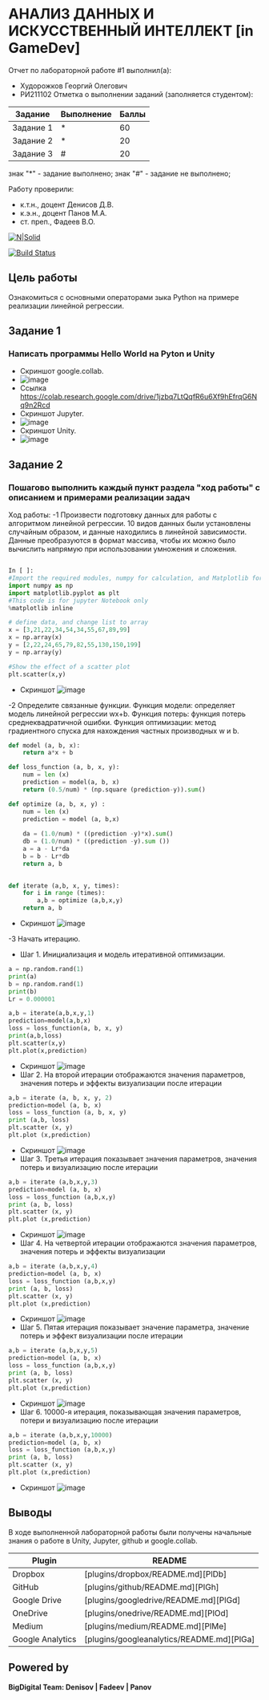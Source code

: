 # АНАЛИЗ ДАННЫХ И ИСКУССТВЕННЫЙ ИНТЕЛЛЕКТ [in GameDev]
Отчет по лабораторной работе #1 выполнил(а):
- Худорожков Георгий Олегович
- РИ211102
Отметка о выполнении заданий (заполняется студентом):

| Задание | Выполнение | Баллы |
| ------ | ------ | ------ |
| Задание 1 | * | 60 |
| Задание 2 | * | 20 |
| Задание 3 | # | 20 |

знак "*" - задание выполнено; знак "#" - задание не выполнено;

Работу проверили:
- к.т.н., доцент Денисов Д.В.
- к.э.н., доцент Панов М.А.
- ст. преп., Фадеев В.О.

[![N|Solid](https://cldup.com/dTxpPi9lDf.thumb.png)](https://nodesource.com/products/nsolid)

[![Build Status](https://travis-ci.org/joemccann/dillinger.svg?branch=master)](https://travis-ci.org/joemccann/dillinger)
## Цель работы
Ознакомиться с основными операторами зыка Python на примере реализации линейной регрессии.
## Задание 1
### Написать программы Hello World на Pyton и Unity
- Скриншот google.collab.
- ![image](https://user-images.githubusercontent.com/114441283/192611408-87d4fa81-cd42-4ac7-bdf3-ae56a697aeca.png)
- Ссылка https://colab.research.google.com/drive/1jzbq7LtQqfR6u6Xf9hEfrqG6Nq9n2Rcd
- Скриншот Jupyter.
- ![image](https://user-images.githubusercontent.com/114441283/192611627-9e6a6892-4b82-4839-b090-34d613a2195a.png)
- Скриншот Unity.
-  ![image](https://user-images.githubusercontent.com/114441283/192611929-27d5d33b-0a44-4d09-98fe-75407e833a61.png)
## Задание 2
### Пошагово выполнить каждый пункт раздела "ход работы" с описанием и примерами реализации задач
Ход работы:
-1 Произвести подготовку данных для работы с алгоритмом линейной регрессии. 10 видов данных были установлены случайным образом, и данные находились в линейной зависимости. Данные преобразуются в формат массива, чтобы их можно было вычислить напрямую при использовании умножения и сложения.

```py

In [ ]:
#Import the required modules, numpy for calculation, and Matplotlib for drawing
import numpy as np
import matplotlib.pyplot as plt
#This code is for jupyter Notebook only
%matplotlib inline

# define data, and change list to array
x = [3,21,22,34,54,34,55,67,89,99]
x = np.array(x)
y = [2,22,24,65,79,82,55,130,150,199]
y = np.array(y)

#Show the effect of a scatter plot
plt.scatter(x,y)

```
- Скриншот 
![image](https://user-images.githubusercontent.com/114441283/192613309-0118ab5c-32cb-4ae0-a30e-715eac5d8ab2.png)

-2 Определите связанные функции. Функция модели: определяет модель линейной регрессии wx+b. Функция потерь: функция потерь среднеквадратичной ошибки. Функция оптимизации: метод градиентного спуска для нахождения частных производных w и b.
```py
def model (a, b, x):
    return a*x + b

def loss_function (a, b, x, y):
    num = len (x)
    prediction = model(a, b, x) 
    return (0.5/num) * (np.square (prediction-y)).sum()

def optimize (a, b, x, y) :
    num = len (x)
    prediction = model (a, b,x)
    
    da = (1.0/num) * ((prediction -y)*x).sum()
    db = (1.0/num) * ((prediction -y).sum ())
    a = a - Lr*da
    b = b - Lr*db
    return a, b

 
def iterate (a,b, x, y, times):
    for i in range (times):
        a,b = optimize (a,b,x,y)
    return a, b
```
- Скриншот 
![image](https://user-images.githubusercontent.com/114441283/192619842-68c0877a-3749-4b58-8374-752af35cea9f.png)

-3 Начать итерацию.
- Шаг 1. Инициализация и модель итеративной оптимизации.
```py
a = np.random.rand(1)
print(a)
b = np.random.rand(1)
print(b)
Lr = 0.000001

a,b = iterate(a,b,x,y,1)
prediction=model(a,b,x)
loss = loss_function(a, b, x, y)
print(a,b,loss)
plt.scatter(x,y)
plt.plot(x,prediction)
```
- Скриншот 
![image](https://user-images.githubusercontent.com/114441283/192614424-52deaad8-ca87-4ea5-92b3-bd5008eeb1d4.png)
- Шаг 2. На второй итерации отображаются значения параметров, значения потерь и эффекты визуализации после итерации
```py
a,b = iterate (a, b, x, y, 2)
prediction=model (a, b, x)
loss = loss_function (a, b, x, y)
print (a,b, loss) 
plt.scatter (x, y)
plt.plot (x,prediction)
```
- Скриншот
 ![image](https://user-images.githubusercontent.com/114441283/192614872-8eb68da9-c65e-4fbf-9dc8-d6d39b89f4a7.png)
- Шаг 3. Третья итерация показывает значения параметров, значения потерь и визуализацию после итерации
```py
a,b = iterate (a,b,x,y,3)
prediction=model (a, b, x)
loss = loss_function (a,b,x,y)
print (a, b, loss) 
plt.scatter (x, y)
plt.plot (x,prediction)
```
- Скриншот
![image](https://user-images.githubusercontent.com/114441283/192615266-50cf6648-3421-4102-bab1-8fe2c94645e8.png)
- Шаг 4. На четвертой итерации отображаются значения параметров, значения потерь и эффекты визуализации
```py
a,b = iterate (a,b,x,y,4)
prediction=model (a, b, x)
loss = loss_function (a,b,x,y)
print (a, b, loss) 
plt.scatter (x, y)
plt.plot (x,prediction)
```
- Скриншот
![image](https://user-images.githubusercontent.com/114441283/192615786-2d8806b2-ea5a-4e51-a2cd-ed1e92d19361.png)
- Шаг 5. Пятая итерация показывает значение параметра, значение потерь и эффект визуализации после итерации
```py
a,b = iterate (a,b,x,y,5)
prediction=model (a, b, x)
loss = loss_function (a,b,x,y)
print (a, b, loss) 
plt.scatter (x, y)
plt.plot (x,prediction)

```
- Скриншот
 ![image](https://user-images.githubusercontent.com/114441283/192616086-0027e583-7365-4b8c-bc52-902dec869ea2.png)
- Шаг 6. 10000-я итерация, показывающая значения параметров, потери и визуализацию после итерации
```py
a,b = iterate (a,b,x,y,10000)
prediction=model (a, b, x)
loss = loss_function (a,b,x,y)
print (a, b, loss) 
plt.scatter (x, y)
plt.plot (x,prediction)
```
- Скриншот
![image](https://user-images.githubusercontent.com/114441283/192616337-85a862d7-e2b9-41d1-b555-8600b0a09d42.png)


## Выводы

В ходе выполненной лабораторной работы были получены начальные знания о работе в Unity, Jupyter, github и google.collab.

| Plugin | README |
| ------ | ------ |
| Dropbox | [plugins/dropbox/README.md][PlDb] |
| GitHub | [plugins/github/README.md][PlGh] |
| Google Drive | [plugins/googledrive/README.md][PlGd] |
| OneDrive | [plugins/onedrive/README.md][PlOd] |
| Medium | [plugins/medium/README.md][PlMe] |
| Google Analytics | [plugins/googleanalytics/README.md][PlGa] |

## Powered by

**BigDigital Team: Denisov | Fadeev | Panov**
